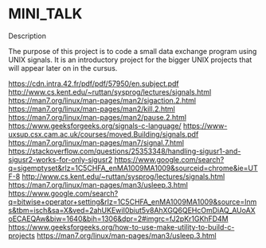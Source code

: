 # MINI_TALK

Description

The purpose of this project is to code a small data exchange program using UNIX signals. It is an introductory project for the bigger UNIX projects that will appear later on in the cursus.

https://cdn.intra.42.fr/pdf/pdf/57950/en.subject.pdf
http://www.cs.kent.edu/~ruttan/sysprog/lectures/signals.html
https://man7.org/linux/man-pages/man2/sigaction.2.html
https://man7.org/linux/man-pages/man2/kill.2.html
https://man7.org/linux/man-pages/man2/pause.2.html
https://www.geeksforgeeks.org/signals-c-language/
https://www-uxsup.csx.cam.ac.uk/courses/moved.Building/signals.pdf
https://man7.org/linux/man-pages/man7/signal.7.html
https://stackoverflow.com/questions/25353348/handling-sigusr1-and-sigusr2-works-for-only-sigusr2
https://www.google.com/search?q=sigemptyset&rlz=1C5CHFA_enMA1009MA1009&sourceid=chrome&ie=UTF-8
http://www.cs.kent.edu/~ruttan/sysprog/lectures/signals.html
https://man7.org/linux/man-pages/man3/usleep.3.html
https://www.google.com/search?q=bitwise+operator+setting&rlz=1C5CHFA_enMA1009MA1009&source=lnms&tbm=isch&sa=X&ved=2ahUKEwiI0biut5v8AhXGQ6QEHcOmDiAQ_AUoAXoECAEQAw&biw=1640&bih=1306&dpr=2#imgrc=fJ2pKr1GKhFD4M
https://www.geeksforgeeks.org/how-to-use-make-utility-to-build-c-projects
https://man7.org/linux/man-pages/man3/usleep.3.html
